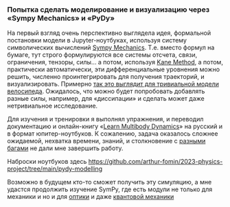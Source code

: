 ### Попытка сделать моделирование и визуализацию через «Sympy Mechanics» и «PyDy»

На первый взгляд очень перспективно выглядела идея, формальной постановки модели в Jupyter-ноутбуках, используя систему символических вычислений [Sympy Mechanics](https://docs.sympy.org/latest/modules/physics/mechanics/index.html). 
Т.е. вместо формул на бумаге, тут строго формулируются все системы отсчета, связи, ограничения, тензоры, силы… а потом, 
используя [Kane Method](https://docs.sympy.org/latest/modules/physics/mechanics/kane.html), а потом, практически автоматически, эти дифференциальные уровнения можно решить, численно проинтегрировать для получения траекторий, и визуализировать.
Примерно [так это выглядит для тривиальной модели велосипеда](https://pydy.readthedocs.io/en/stable/examples/carvallo-whipple.html).
Ожидалось, что можно будет попробовать добавлять разные силы, например, для «диссипации» и сделать может даже нетривиальное исследование.

Для изучения и тренировки я выполнял упражнения, и переводил документацию и онлайн-книгу «[Learn Multibody Dynamics](https://moorepants.github.io/learn-multibody-dynamics/)» на русский и в формат юпитер-ноутбуков.
К сожалению, задача оказалось сложнее ожидаемой, нехватка времени, знаний, и столкновение с [разными багами](https://github.com/pydy/pydy/issues/493) не дали мне завершить работу.

Наброски ноутбуков здесь https://github.com/arthur-fomin/2023-physics-project/tree/main/pydy-modelling

Возможно в будущем кто-то сможет получить эту симуляцию, а мне удастся продолжить изучение SymPy, где есть модули не только для механики и но и для [оптики](https://docs.sympy.org/latest/modules/physics/optics/index.html)  и даже [квантовой механики](https://docs.sympy.org/latest/modules/physics/quantum/index.html)
